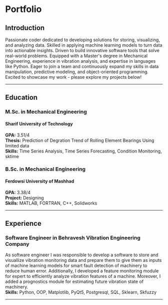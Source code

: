# Portfolio  
## Introduction  
Passionate coder dedicated to developing solutions for storing, visualizing, and analyzing data. Skilled in applying machine learning models to turn data into actionable insights. Driven to build innovative software tools that solve real-world problems. Equipped with a Master's degree in Mechanical Engineering, experience in vibration analysis, and expertise in languages like Python. Eager to join a team and continuously expand my skills in data manipulation, predictive modeling, and object-oriented programming. Excited to showcase my work - please explore my projects below!
___
## Education  
### M.Sc. in Mechanical Engineering  
#### Sharif University of Technology 
**GPA:** 3.51/4  
**Thesis:** Prediction of Degration Trend of Rolling Element Bearings Using limited data  
**Skills:** Time Series Analysis, Time Series Forecasting, Condition Monitoring, sktime  


### B.Sc. in Mechanical Engineering  
#### Ferdowsi University of Mashhad
**GPA:** 3.38/4  
**Project:** Designing  
**Skills:** MATLAB, FORTRAN, C++, Solidworks  

___
## Experience  
### Software Engineer in Behravesh Vibration Engineering Company  
As software engineer I was responsible to develop a software to store and visuallize vibration monitoring data and prepare them to give them as inputs of machine learning models for smart fault detection of machinery to reduce human error. Additionally, I developed a feature monitoring module for expert to efficiently analyze vibration features of a machine. Moreover, I added a prognostics module for estimating future vibration state of machinery.  
**Skills:** Python, OOP, Matplotlib, PyQt5, Postgresql, SQL, Sklearn, Skfuzzy  

___
